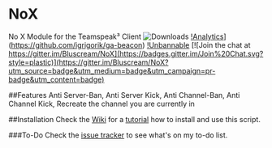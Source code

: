 # NoX
No X Module for the Teamspeak³ Client ![Downloads](https://img.shields.io/github/downloads/Bluscream/NoX/total.svg)
[!Analytics](https://ga-beacon.appspot.com/UA-70678518-1/NoX/readme)](https://github.com/igrigorik/ga-beacon)
[!Unbannable](https://img.shields.io/badge/Unbannable-100%25-red.svg)
[![Join the chat at https://gitter.im/Bluscream/NoX](https://badges.gitter.im/Join%20Chat.svg?style=plastic)](https://gitter.im/Bluscream/NoX?utm_source=badge&utm_medium=badge&utm_campaign=pr-badge&utm_content=badge)


##Features
Anti Server-Ban,
Anti Server Kick,
Anti Channel-Ban,
Anti Channel Kick,
Recreate the channel you are currently in


##Installation
Check the [Wiki](https://github.com/Bluscream/NoX/wiki) for a [tutorial](https://github.com/Bluscream/NoX/wiki/Installation-Tutorial) how to install and use this script.

###To-Do
Check the [issue tracker](https://github.com/Bluscream/NoX/issues?utf8=%E2%9C%93&q=is%3Aissue+is%3Aopen+%5BTo-do%5D) to see what's on my to-do list.
